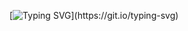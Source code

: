 [![Typing SVG](https://readme-typing-svg.demolab.com?font=Roboto&pause=1000&color=53F7A3&background=FF2DB400&center=true&vCenter=true&width=435&lines=HI!+I'm+Axel!;Aways+learning...)](https://git.io/typing-svg)

